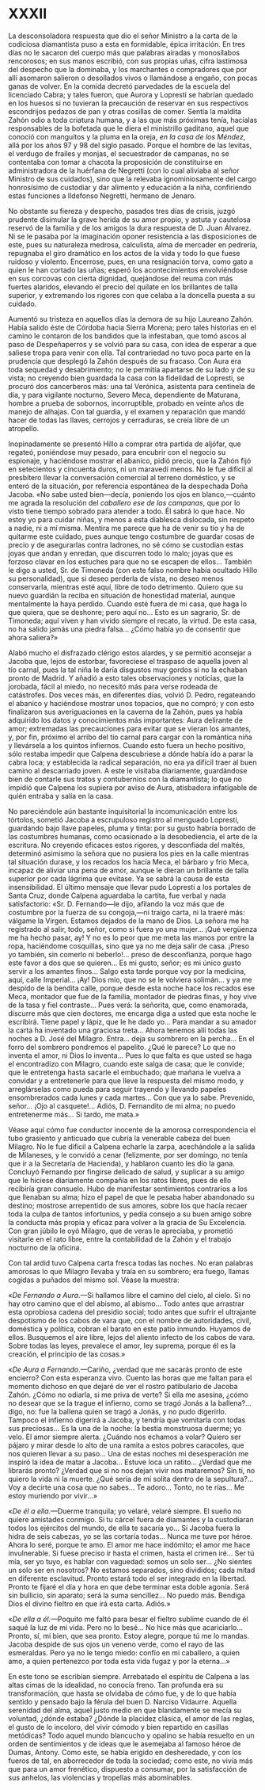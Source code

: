 # XXXII

La desconsoladora respuesta que dio el señor Ministro a la carta de la
codiciosa diamantista puso a esta en formidable, épica irritación. En tres días
no le sacaron del cuerpo más que palabras airadas y monosílabos rencorosos; en
sus manos escribió, con sus propias uñas, cifra lastimosa del despecho que la
dominaba, y los marchantes o compradores que por allí asomaron salieron
o desollados vivos o llamándose a engaño, con pocas ganas de volver. En la
comida decretó parvedades de la escuela del licenciado Cabra; y tales fueron,
que Aurora y Lopresti se habrían quedado en los huesos si no tuvieran la
precaución de reservar en sus respectivos escondrijos pedazos de pan y otras
cosillas de comer. Sentía la maldita Zahón odio a toda criatura humana, y a las
que más próximas tenía, hacíalas responsables de la bofetada que le diera el
ministrillo gaditano, aquel que conoció con manguitos y la pluma en la oreja,
*en la casa de los Méndez*, allá por los años 97 y 98 del siglo pasado. Porque
el hombre de las levitas, el verdugo de frailes y monjas, el secuestrador de
campanas, no se contentaba con tomar a chacota la proposición de constituirse
en administradora de la huérfana de Negretti (con lo cual aliviaba al señor
Ministro de sus cuidados), sino que la relevaba ignominiosamente del cargo
honrosísimo de custodiar y dar alimento y educación a la niña, confiriendo
estas funciones a Ildefonso Negretti, hermano de Jenaro.

No obstante su fiereza y despecho, pasados tres días de crisis, juzgó prudente
disimular la grave herida de su amor propio, y astuta y cautelosa reservó de la
familia y de los amigos la dura respuesta de D. Juan Álvarez. Ni se le pasaba
por la imaginación oponer resistencia a las disposiciones de este, pues su
naturaleza medrosa, calculista, alma de mercader en pedrería, repugnaba el giro
dramático en los actos de la vida y todo lo que fuese ruidoso y violento.
Encerrose, pues, en una resignación torva, como gato a quien le han cortado las
uñas; esperó los acontecimientos envolviéndose en sus corcovas con cierta
dignidad, quejándose del reuma con más fuertes alaridos, elevando el precio del
quilate en los brillantes de talla superior, y extremando los rigores con que
celaba a la doncella puesta a su cuidado.

Aumentó su tristeza en aquellos días la demora de su hijo Laureano Zahón. Había
salido éste de Córdoba hacia Sierra Morena; pero tales historias en el camino
le contaron de los bandidos que la infestaban, que tomó ascos al paso de
Despeñaperros y se volvió para su casa, con idea de esperar a que saliese tropa
para venir con ella. Tal contrariedad no tuvo poca parte en la prudencia que
desplegó la Zahón después de su fracaso. Con Aura era toda sequedad
y desabrimiento; no le permitía apartarse de su lado y de su vista; no creyendo
bien guardada la casa con la fidelidad de Lopresti, se procuró dos cancerberos
más: una tal Verónica, asistenta para centinela de día, y para vigilante
nocturno, Severo Meca, dependiente de Maturana, hombre a prueba de sobornos,
incorruptible, probado en veinte años de manejo de alhajas. Con tal guardia,
y el examen y reparación que mandó hacer de todas las llaves, cerrojos
y cerraduras, se creía libre de un atropello.

Inopinadamente se presentó Hillo a comprar otra partida de aljófar, que
regateó, poniéndose muy pesado, para encubrir con el negocio su espionaje,
y haciéndose mostrar el abanico, pidió precio, que la Zahón fijó en setecientos
y cincuenta duros, ni un maravedí menos. No le fue difícil al presbítero llevar
la conversación comercial al terreno doméstico, y se enteró de la situación,
por referencia espontánea de la despechada Doña Jacoba. «No sabe usted
bien—decía, poniendo los ojos en blanco,—cuánto me agrada la resolución del
*caballero ese de las campanas*, que por lo visto tiene tiempo sobrado para
atender a todo. Él sabrá lo que hace. No estoy yo para cuidar niñas, y menos
a esta diablesca dislocada, sin respeto a nadie, ni a mí misma. Mentira me
parece que ha de venir su tío y ha de quitarme este cuidado, pues aunque tengo
costumbre de guardar cosas de precio y de asegurarlas contra ladrones, no sé
cómo se custodian estas joyas que andan y enredan, que discurren todo lo malo;
joyas que es forzoso clavar en los estuches para que no se escapen de ellos…
También le digo a usted, Sr. de Timoneda (con este falso nombre había ocultado
Hillo su personalidad), que si deseo perderla de vista, no deseo menos
conservarla, mientras esté aquí, libre de todo detrimento. Quiero que su nuevo
guardián la reciba en situación de honestidad material, aunque mentalmente la
haya perdido. Cuando esté fuera de mi casa, que haga lo que quiera, que se
deshonre; pero aquí no… Esto es un sagrario, Sr. de Timoneda; aquí viven
y han vivido siempre el recato, la virtud. De esta casa, no ha salido jamás una
piedra falsa… ¿Cómo había yo de consentir que ahora saliera?»

Alabó mucho el disfrazado clérigo estos alardes, y se permitió aconsejar
a Jacoba que, lejos de estorbar, favoreciese el traspaso de aquella joven al
tío carnal, pues la tal niña le daría disgustos muy gordos si no la echaban
pronto de Madrid. Y añadió a esto tales observaciones y noticias, que la
jorobada, fácil al miedo, no necesitó más para verse rodeada de catástrofes.
Dos veces más, en diferentes días, volvió D. Pedro, regateando el abanico
y haciéndose mostrar unos topacios, que no compró; y con esto finalizaron sus
averiguaciones en la caverna de la Zahón, pues ya había adquirido los datos
y conocimientos más importantes: Aura delirante de amor; extremadas las
precauciones para evitar que se vieran los amantes, y, por fin, próximo el
arribo del tío carnal para cargar con la romántica niña y llevársela a los
quintos infiernos. Cuando esto fuera un hecho positivo, sólo restaba impedir
que Calpena descubriese a dónde había ido a parar la cabra loca; y establecida
la radical separación, no era ya difícil traer al buen camino al descarriado
joven. A este le visitaba diariamente, guardándose bien de contarle sus tratos
y contubernios con la diamantista; lo que no impidió que Calpena los supiera
por aviso de Aura, atisbadora infatigable de quién entraba y salía en la casa.

No pareciéndole aún bastante inquisitorial la incomunicación entre los
tórtolos, sometió Jacoba a escrupuloso registro al menguado Lopresti, guardando
bajo llave papeles, pluma y tinta: por su gusto habría borrado de las
costumbres humanas, como ocasionado a la desobediencia, el arte de la
escritura. No creyendo eficaces estos rigores, y desconfiada del maltés,
determinó asimismo la señora que no pusiera los pies en la calle mientras tal
situación durase, y los recados los hacía Meca, el bárbaro y frío Meca, incapaz
de aliviar una pena de amor, aunque le dieran un brillante de talla superior
por cada lágrima que evitase. Ya se sabrá la causa de esta insensibilidad. El
último mensaje que llevar pudo Lopresti a los portales de Santa Cruz, donde
Calpena aguardaba la cartita, fue verbal y nada satisfactorio: «Sr. D.
Fernando—le dijo, afilando la voz más que de costumbre por la fuerza de su
congoja,—ni traigo carta, ni la traeré más: válgame la Virgen. Estamos dejados
de la mano de Dios. La señora me ha registrado al salir, todo, señor, como si
fuera yo una mujer… ¡Qué vergüenza me ha hecho pasar, ay! Y no es lo peor que
me meta las manos por entre la ropa, haciéndome cosquillas, sino que ya no me
deja salir de casa. ¡Preso yo también, sin comerlo ni beberlo!… preso de
desconfianza, porque hago este favor a dos que se quieren… Es mi gusto,
señor; es mi único gusto servir a los amantes finos… Salgo esta tarde porque
voy por la medicina, aquí, calle Imperial… ¡Ay! Dios mío, que no se le
volviera solimán… y ya me despido de la bendita calle, porque desde esta
noche hace los recados ese Meca, montador que fue de la familia, montador de
piedras finas, y hoy vive de la tasa y fiel contraste… Pues verá: la
señorita, que, como enamorada, discurre más que cien doctores, me encarga diga
a usted que esta noche le escribirá. Tiene papel y lápiz, que le he dado yo…
Para mandar a su amador la carta ha inventado una graciosa treta… Ahora
tenemos allí todas las noches a D. José del Milagro. Entra… deja su sombrero
en la percha… En el forro del sombrero pondremos el papelito. ¿Qué le parece?
Lo que no inventa el amor, ni Dios lo inventa… Pues lo que falta es que usted
se haga el encontradizo con Milagro, cuando este salga de casa; que le convide;
que le entretenga hasta sacarle el embuchado; que mañana le vuelva a convidar
y a entretenerle para que lleve la respuesta del mismo modo, y arreglárselas
como pueda para seguir trayendo y llevando papeles ensombrerados cada lunes
y cada martes… Con que ya lo sabe. Prevenido, señor… ¡Ojo al casquete!…
Adiós, D. Fernandito de mi alma; no puedo entretenerme más… Si tardo, me
mata.»

Véase aquí cómo fue conductor inocente de la amorosa correspondencia el tubo
grasiento y anticuado que cubría la venerable cabeza del buen Milagro. No le
fue difícil a Calpena echarle la zarpa, acechándole a la salida de Milaneses,
y le convidó a cenar (felizmente, por ser domingo, no tenía que ir a la
Secretaría de Hacienda), y hablaron cuanto les dio la gana. Concluyó Fernando
por fingirse delicado de salud, y suplicar a su amigo que le hiciese
diariamente compañía en los ratos libres, pues de ello recibiría gran consuelo.
Hubo de manifestar sentimientos contrarios a los que llenaban su alma; hizo el
papel de que le pesaba haber abandonado su destino; mostrose arrepentido de sus
amores, sobre los que hacía recaer toda la culpa de tantos infortunios, y pedía
consejo a su buen amigo sobre la conducta más propia y eficaz para volver a la
gracia de Su Excelencia. Con gran júbilo le oyó Milagro, que de veras le
apreciaba, y prometió visitarle en el rato libre, entre la contabilidad de la
Zahón y el trabajo nocturno de la oficina.

Con tal ardid tuvo Calpena carta fresca todas las noches. No eran palabras
amorosas lo que Milagro llevaba y traía en su sombrero; era fuego, llamas
cogidas a puñados del mismo sol. Véase la muestra:

«*De Fernando a Aura*.—Si hallamos libre el camino del cielo, al cielo. Si no
hay otro camino que el del abismo, al abismo… Todo antes que arrastrar esta
oprobiosa cadena del presidio social; todo antes que sufrir el ultrajante
despotismo de los cabos de vara que, con el nombre de autoridades, civil,
doméstica y política, cobran el barato en este patio inmundo. Huyamos de ellos.
Busquemos el aire libre, lejos del aliento infecto de los cabos de vara. Sobre
todas las leyes, prevalece el amor, ley suprema, porque él es la creación, el
principio de las cosas.»

«*De Aura a Fernando*.—Cariño, ¿verdad que me sacarás pronto de este encierro?
Con esta esperanza vivo. Cuento las horas que me faltan para el momento dichoso
en que dejaré de ver el rostro patibulario de Jacoba Zahón. ¿Cómo no odiarla,
si me priva de verte? Si ella me asesina, ¿cómo no desear que se la trague el
infierno, como se tragó Jonás a la ballena?… digo, no: fue la ballena quien
se tragó a Jonás, y no pudo digerirlo. Tampoco el infierno digerirá a Jacoba,
y tendría que vomitarla con todas sus preciosas… Es la una de la noche: la
bestia monstruosa duerme; yo velo. El amor siempre alerta. ¿Cuándo nos echamos
a volar? Quiero ser pájaro y mirar desde lo alto de una ramita a estos pobres
caracoles, que nos quieren llevar a su paso… Una de estas noches mi
desesperación me inspiró la idea de matar a Jacoba… Estuve loca un ratito…
¿Verdad que me librarás pronto? ¿Verdad que si no nos dejan vivir nos
mataremos? Sin ti, no quiero la vida ni la muerte. ¿Qué sería de mí solita
dentro de la sepultura?… Voy a decirte una cosa que no sabes… Te adoro…
Tonto, no te rías… Me estoy muriendo por vivir…»

«*De él a ella*.—Duerme tranquila; yo velaré, velaré siempre. El sueño no
quiere amistades conmigo. Si tu cárcel fuera de diamantes y la custodiaran
todos los ejércitos del mundo, de ella te sacaría yo… Si Jacoba fuera la
hidra de seis cabezas, yo se las cortaría todas… Nunca me tuve por héroe.
Ahora lo seré, porque te amo. El amor me hace indómito; el amor me hace
invulnerable. Si fuese preciso ir hasta el crimen, hasta el crimen iré… Ser
tú mía, ser yo tuyo, es hablar con vaguedad: somos un solo ser… ¿No sientes
un solo ser en nosotros? No estamos separados, sino divididos; cada mitad en
diferente esclavitud. Pronto estará todo el ser integrado en la libertad.
Pronto te fijaré el día y hora en que debe terminar esta doble agonía. Será sin
bullicio, sin aparato; será la suma sencillez… No puedo más. Bendiga Dios el
divino fieltro en que irá esta carta. Adiós.»

«*De ella a él*.—Poquito me faltó para besar el fieltro sublime cuando de él
saqué la luz de mi vida. Pero no lo besé… No hice más que acariciarlo…
Pronto, sí, mi bien, que sea pronto. Estoy alegre, porque tú me lo mandas.
Jacoba despide de sus ojos un veneno verde, como el rayo de las esmeraldas.
Pero ya no le tengo miedo: confío en mi caballero, a quien amo, a quien
pertenezco por toda esta vida fugaz y por la eterna…»

En este tono se escribían siempre. Arrebatado el espíritu de Calpena a las
altas cimas de la idealidad, no conocía freno. Tan profunda era su
transformación, que hasta se olvidaba de cómo fue, y de lo que había sentido
y pensado bajo la férula del buen D. Narciso Vidaurre. Aquella serenidad del
alma, aquel justo medio en que blandamente se mecía su voluntad, ¿dónde estaba?
¿Dónde la placidez clásica, el amor de las reglas, el gusto de lo incoloro, del
vivir cómodo y bien repartido en casillas metódicas? Todo aquel mundo blancucho
y opalino se había resuelto en un orden de sentimientos y de ideas que le
asemejaba al famoso héroe de Dumas, Antony. Como este, se había erigido en
desheredado, y con los fueros de tal, en aborrecedor de toda la sociedad; como
este, no vivía más que para un amor frenético, dispuesto a consumar, por la
satisfacción de sus anhelos, las violencias y tropelías más abominables.
